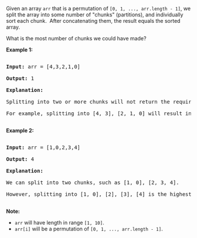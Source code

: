 Given an array `` arr `` that is a permutation of `` [0, 1, ..., arr.length - 1] ``, we split the array into some number of "chunks" (partitions), and individually sort each chunk.&nbsp; After concatenating them,&nbsp;the result equals the sorted array.

What is the most number of chunks we could have made?

__Example 1:__

<pre>
<strong>Input:</strong> arr = [4,3,2,1,0]
<strong>Output:</strong> 1
<strong>Explanation:</strong>
Splitting into two or more chunks will not return the required result.
For example, splitting into [4, 3], [2, 1, 0] will result in [3, 4, 0, 1, 2], which isn't sorted.
</pre>

__Example 2:__

<pre>
<strong>Input:</strong> arr = [1,0,2,3,4]
<strong>Output:</strong> 4
<strong>Explanation:</strong>
We can split into two chunks, such as [1, 0], [2, 3, 4].
However, splitting into [1, 0], [2], [3], [4] is the highest number of chunks possible.
</pre>

__Note:__

*   `` arr `` will have length in range `` [1, 10] ``.
*   `` arr[i] `` will be a permutation of `` [0, 1, ..., arr.length - 1] ``.

&nbsp;